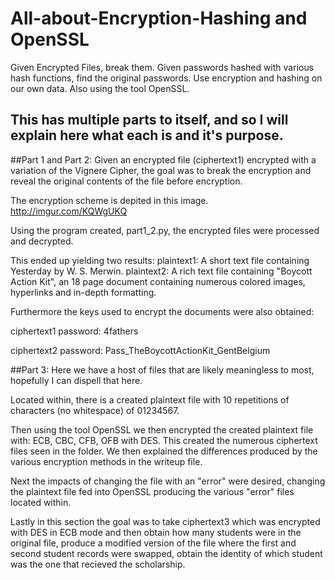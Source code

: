 # All-about-Encryption-Hashing and OpenSSL
Given Encrypted Files, break them. Given passwords hashed with various hash functions, find the original passwords. Use encryption and hashing on our own data. Also using the tool OpenSSL.

## This has multiple parts to itself, and so I will explain here what each is and it's purpose.

##Part 1 and Part 2:
Given an encrypted file (ciphertext1) encrypted with a variation of the Vignere Cipher, the goal was to break the encryption and reveal the original contents of the file before encryption.
 
The encryption scheme is depited in this image.
http://imgur.com/KQWgUKQ

Using the program created, part1_2.py, the encrypted files were processed and decrypted. 

This ended up yielding two results:
plaintext1: A short text file containing Yesterday by W. S. Merwin.
plaintext2: A rich text file containing "Boycott Action Kit", an 18 page document containing numerous colored images, hyperlinks and in-depth formatting.

Furthermore the keys used to encrypt the documents were also obtained:

ciphertext1 password: 4fathers

ciphertext2 password: Pass_TheBoycottActionKit_GentBelgium

##Part 3:
Here we have a host of files that are likely meaningless to most, hopefully I can dispell that here.

Located within, there is a created plaintext file with 10 repetitions of characters (no whitespace) of 01234567.

Then using the tool OpenSSL we then encrypted the created plaintext file with: ECB, CBC, CFB, OFB with DES. This created the numerous ciphertext files seen in the folder. We then explained the differences produced by the various encryption methods in the writeup file.

Next the impacts of changing the file with an "error" were desired, changing the plaintext file fed into OpenSSL producing the various "error" files located within.

Lastly in this section the goal was to take ciphertext3 which was encrypted with DES in ECB mode and then obtain how many students were in the original file, produce a modified version of the file where the first and second student records were swapped, obtain the identity of which student was the one that recieved the scholarship.
